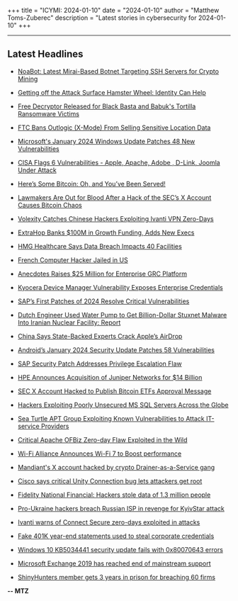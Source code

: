 +++
title = "ICYMI: 2024-01-10"
date = "2024-01-10"
author = "Matthew Toms-Zuberec"
description = "Latest stories in cybersecurity for 2024-01-10"
+++

---------------------------------------------------------------------------
## Latest Headlines
- [NoaBot: Latest Mirai-Based Botnet Targeting SSH Servers for Crypto Mining](https://thehackernews.com/2024/01/noabot-latest-mirai-based-botnet.html)

- [Getting off the Attack Surface Hamster Wheel: Identity Can Help](https://thehackernews.com/2024/01/getting-off-attack-surface-hamster.html)

- [Free Decryptor Released for Black Basta and Babuk's Tortilla Ransomware Victims](https://thehackernews.com/2024/01/free-decryptor-released-for-black-basta.html)

- [FTC Bans Outlogic (X-Mode) From Selling Sensitive Location Data](https://thehackernews.com/2024/01/ftc-bans-outlogic-x-mode-from-selling.html)

- [Microsoft's January 2024 Windows Update Patches 48 New Vulnerabilities](https://thehackernews.com/2024/01/microsofts-january-2024-windows-update.html)

- [CISA Flags 6 Vulnerabilities - Apple, Apache, Adobe , D-Link, Joomla Under Attack](https://thehackernews.com/2024/01/cisa-flags-6-vulnerabilities-apple.html)

- [Here’s Some Bitcoin: Oh, and You’ve Been Served!](https://krebsonsecurity.com/2024/01/heres-some-bitcoin-oh-and-youve-been-served/)

- [Lawmakers Are Out for Blood After a Hack of the SEC’s X Account Causes Bitcoin Chaos](https://www.wired.com/story/sec-x-account-hack-investigation/)

- [Volexity Catches Chinese Hackers Exploiting Ivanti VPN Zero-Days](https://www.securityweek.com/volexity-catches-chinese-hackers-exploiting-ivanti-vpn-zero-days/)

- [ExtraHop Banks $100M in Growth Funding, Adds New Execs](https://www.securityweek.com/extrahop-banks-100m-in-growth-funding-adds-new-execs/)

- [HMG Healthcare Says Data Breach Impacts 40 Facilities](https://www.securityweek.com/hmg-healthcare-says-data-breach-impacts-40-facilities/)

- [French Computer Hacker Jailed in US](https://www.securityweek.com/french-computer-hacker-jailed-in-us/)

- [Anecdotes Raises $25 Million for Enterprise GRC Platform](https://www.securityweek.com/anecdotes-raises-25-million-for-enterprise-grc-platform/)

- [Kyocera Device Manager Vulnerability Exposes Enterprise Credentials](https://www.securityweek.com/kyocera-device-manager-vulnerability-exposes-enterprise-credentials/)

- [SAP’s First Patches of 2024 Resolve Critical Vulnerabilities](https://www.securityweek.com/saps-first-patches-of-2024-resolve-critical-vulnerabilities/)

- [Dutch Engineer Used Water Pump to Get Billion-Dollar Stuxnet Malware Into Iranian Nuclear Facility: Report](https://www.securityweek.com/dutch-engineer-used-water-pump-to-get-billion-dollar-stuxnet-malware-into-iranian-nuclear-facility-report/)

- [China Says State-Backed Experts Crack Apple’s AirDrop](https://www.securityweek.com/china-says-state-backed-experts-crack-apples-airdrop/)

- [Android’s January 2024 Security Update Patches 58 Vulnerabilities](https://www.securityweek.com/androids-january-2024-security-update-patches-58-vulnerabilities/)

- [SAP Security Patch Addresses Privilege Escalation Flaw](https://cybersecuritynews.com/sap-security-patch-2024/)

- [HPE Announces Acquisition of Juniper Networks for $14 Billion](https://cybersecuritynews.com/hewlett-packard-enterprise-acquisition-of-juniper-networks/)

- [SEC X Account Hacked to Publish Bitcoin ETFs Approval Message](https://cybersecuritynews.com/sec-x-account-hacked-to-publish-bitcoin/)

- [Hackers Exploiting Poorly Unsecured MS SQL Servers Across the Globe](https://cybersecuritynews.com/hackers-ms-sql-servers/)

- [Sea Turtle APT Group Exploiting Known Vulnerabilities to Attack IT-service Providers](https://cybersecuritynews.com/sea-turtle-apt-group/)

- [Critical Apache OFBiz Zero-day Flaw Exploited in the Wild](https://cybersecuritynews.com/critical-apache-ofbiz-zero-day-flaw/)

- [Wi-Fi Alliance Announces Wi-Fi 7 to Boost performance](https://cybersecuritynews.com/wi-fi-7-boost-performance/)

- [Mandiant's X account hacked by crypto Drainer-as-a-Service gang](https://www.bleepingcomputer.com/news/security/mandiants-x-account-hacked-by-crypto-drainer-as-a-service-gang/)

- [Cisco says critical Unity Connection bug lets attackers get root](https://www.bleepingcomputer.com/news/security/cisco-says-critical-unity-connection-bug-lets-attackers-get-root/)

- [Fidelity National Financial: Hackers stole data of 1.3 million people](https://www.bleepingcomputer.com/news/security/fidelity-national-financial-hackers-stole-data-of-13-million-people/)

- [Pro-Ukraine hackers breach Russian ISP in revenge for KyivStar attack](https://www.bleepingcomputer.com/news/security/pro-ukraine-hackers-breach-russian-isp-in-revenge-for-kyivstar-attack/)

- [Ivanti warns of Connect Secure zero-days exploited in attacks](https://www.bleepingcomputer.com/news/security/ivanti-warns-of-connect-secure-zero-days-exploited-in-attacks/)

- [Fake 401K year-end statements used to steal corporate credentials](https://www.bleepingcomputer.com/news/security/fake-401k-year-end-statements-used-to-steal-corporate-credentials/)

- [Windows 10 KB5034441 security update fails with 0x80070643 errors](https://www.bleepingcomputer.com/news/microsoft/windows-10-kb5034441-security-update-fails-with-0x80070643-errors/)

- [Microsoft Exchange 2019 has reached end of mainstream support](https://www.bleepingcomputer.com/news/microsoft/microsoft-exchange-2019-has-reached-end-of-mainstream-support/)

- [ShinyHunters member gets 3 years in prison for breaching 60 firms](https://www.bleepingcomputer.com/news/security/shinyhunters-member-gets-3-years-in-prison-for-breaching-60-firms/)

**-- MTZ**